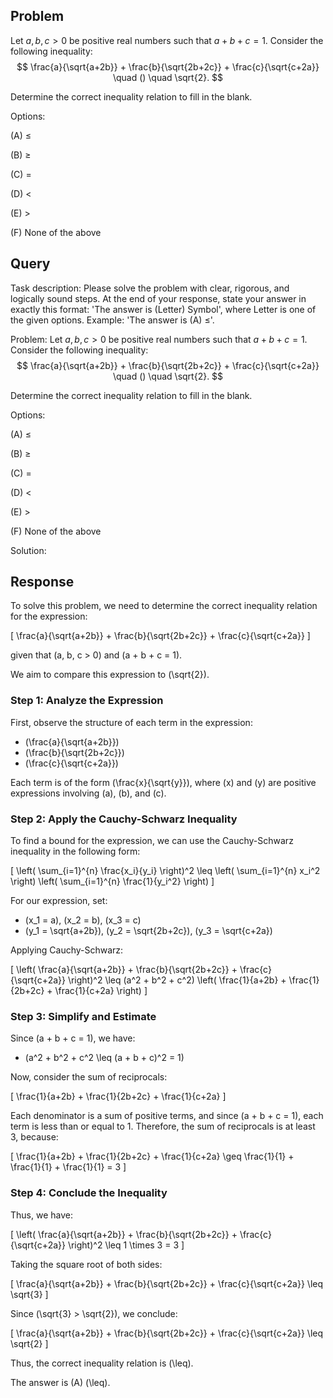 ## Problem

Let $a, b, c > 0$ be positive real numbers such that $a + b + c = 1$. Consider the following inequality:
$$
\frac{a}{\sqrt{a+2b}} + \frac{b}{\sqrt{2b+2c}} + \frac{c}{\sqrt{c+2a}} \quad () \quad \sqrt{2}.
$$

Determine the correct inequality relation to fill in the blank.

Options:

(A) $\leq$ 

(B) $\geq$

(C) $=$ 

(D) $<$

(E) $>$

(F) None of the above

## Query

Task description: Please solve the problem with clear, rigorous, and logically sound steps. At the end of your response, state your answer in exactly this format: 'The answer is (Letter) Symbol', where Letter is one of the given options. Example: 'The answer is (A) $\leq$'.

Problem: Let $a, b, c > 0$ be positive real numbers such that $a + b + c = 1$. Consider the following inequality:
$$
\frac{a}{\sqrt{a+2b}} + \frac{b}{\sqrt{2b+2c}} + \frac{c}{\sqrt{c+2a}} \quad () \quad \sqrt{2}.
$$

Determine the correct inequality relation to fill in the blank.

Options:

(A) $\leq$ 

(B) $\geq$

(C) $=$ 

(D) $<$

(E) $>$

(F) None of the above

Solution:

## Response

To solve this problem, we need to determine the correct inequality relation for the expression:

\[
\frac{a}{\sqrt{a+2b}} + \frac{b}{\sqrt{2b+2c}} + \frac{c}{\sqrt{c+2a}}
\]

given that \(a, b, c > 0\) and \(a + b + c = 1\).

We aim to compare this expression to \(\sqrt{2}\).

### Step 1: Analyze the Expression

First, observe the structure of each term in the expression:

- \(\frac{a}{\sqrt{a+2b}}\)
- \(\frac{b}{\sqrt{2b+2c}}\)
- \(\frac{c}{\sqrt{c+2a}}\)

Each term is of the form \(\frac{x}{\sqrt{y}}\), where \(x\) and \(y\) are positive expressions involving \(a\), \(b\), and \(c\).

### Step 2: Apply the Cauchy-Schwarz Inequality

To find a bound for the expression, we can use the Cauchy-Schwarz inequality in the following form:

\[
\left( \sum_{i=1}^{n} \frac{x_i}{y_i} \right)^2 \leq \left( \sum_{i=1}^{n} x_i^2 \right) \left( \sum_{i=1}^{n} \frac{1}{y_i^2} \right)
\]

For our expression, set:

- \(x_1 = a\), \(x_2 = b\), \(x_3 = c\)
- \(y_1 = \sqrt{a+2b}\), \(y_2 = \sqrt{2b+2c}\), \(y_3 = \sqrt{c+2a}\)

Applying Cauchy-Schwarz:

\[
\left( \frac{a}{\sqrt{a+2b}} + \frac{b}{\sqrt{2b+2c}} + \frac{c}{\sqrt{c+2a}} \right)^2 \leq (a^2 + b^2 + c^2) \left( \frac{1}{a+2b} + \frac{1}{2b+2c} + \frac{1}{c+2a} \right)
\]

### Step 3: Simplify and Estimate

Since \(a + b + c = 1\), we have:

- \(a^2 + b^2 + c^2 \leq (a + b + c)^2 = 1\)

Now, consider the sum of reciprocals:

\[
\frac{1}{a+2b} + \frac{1}{2b+2c} + \frac{1}{c+2a}
\]

Each denominator is a sum of positive terms, and since \(a + b + c = 1\), each term is less than or equal to 1. Therefore, the sum of reciprocals is at least 3, because:

\[
\frac{1}{a+2b} + \frac{1}{2b+2c} + \frac{1}{c+2a} \geq \frac{1}{1} + \frac{1}{1} + \frac{1}{1} = 3
\]

### Step 4: Conclude the Inequality

Thus, we have:

\[
\left( \frac{a}{\sqrt{a+2b}} + \frac{b}{\sqrt{2b+2c}} + \frac{c}{\sqrt{c+2a}} \right)^2 \leq 1 \times 3 = 3
\]

Taking the square root of both sides:

\[
\frac{a}{\sqrt{a+2b}} + \frac{b}{\sqrt{2b+2c}} + \frac{c}{\sqrt{c+2a}} \leq \sqrt{3}
\]

Since \(\sqrt{3} > \sqrt{2}\), we conclude:

\[
\frac{a}{\sqrt{a+2b}} + \frac{b}{\sqrt{2b+2c}} + \frac{c}{\sqrt{c+2a}} \leq \sqrt{2}
\]

Thus, the correct inequality relation is \(\leq\).

The answer is (A) \(\leq\).